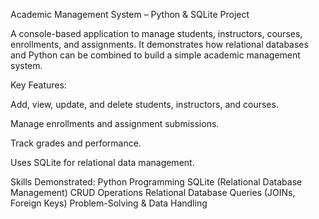 Academic Management System – Python & SQLite Project

A console-based application to manage students, instructors, courses, enrollments, and assignments. It demonstrates how relational databases and Python can be combined to build a simple academic management system.

Key Features:

Add, view, update, and delete students, instructors, and courses.

Manage enrollments and assignment submissions.

Track grades and performance.

Uses SQLite for relational data management.

Skills Demonstrated:
 Python Programming
 SQLite (Relational Database Management)
 CRUD Operations
 Relational Database Queries (JOINs, Foreign Keys)
 Problem-Solving & Data Handling
